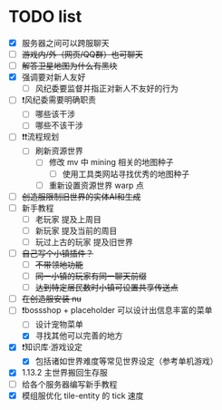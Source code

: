 # TODO list

- [x] 服务器之间可以跨服聊天
- [ ] ~~游戏内/外（网页/QQ群）也可聊天~~
- [ ] ~~解答卫星地图为什么有黑块~~
- [x] 强调要对新人友好
  - [ ] 风纪委要监督并指正对新人不友好的行为
- [ ] ❗️风纪委需要明确职责
  - [ ] 哪些该干涉
  - [ ] 哪些不该干涉
- [ ] ❗️❗️流程规划
  - [ ] 刷新资源世界
    - [ ] 修改 mv 中 mining 相关的地图种子
      - [ ] 使用工具类网站寻找优秀的地图种子
    - [ ] 重新设置资源世界 warp 点
- [ ] ~~创造服限制旧世界的实体AI和生成~~
- [ ] 新手教程
  - [ ] 老玩家 提及上周目
  - [ ] 新玩家 提及当前的周目
  - [ ] 玩过上古的玩家 提及旧世界
- [ ] ~~自己写个小镇插件？~~
  - [ ] ~~不带领地功能~~
  - [ ] ~~同一小镇的玩家有同一聊天前缀~~
  - [ ] ~~达到特定居民数时小镇可设置共享传送点~~
- [ ] ~~在创造服安装 nu~~
- [ ] ❗️bossshop + placeholder 可以设计出信息丰富的菜单
  - [ ] 设计宠物菜单
  - [x] 寻找其他可以完善的地方
- [x] ❗️知识库·游戏设定
  - [x] 包括诸如世界难度等常见世界设定（参考单机游戏）
- [x] 1.13.2 主世界搬回生存服
- [ ] 给各个服务器编写新手教程
- [x] 模组服优化 tile-entity 的 tick 速度
